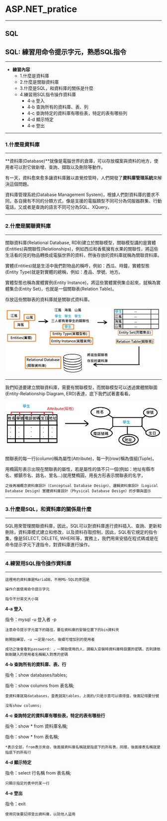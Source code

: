 # ASP.NET_pratice

***
## SQL
## SQL: 練習用命令提示字元，熟悉SQL指令
***

* **練習內容**
  * 1.什麼是資料庫
  * 2.什麼是關聯資料庫
  * 3.什麼是SQL，和資料庫的關係是什麼
  * 4.練習用SQL指令操作資料庫
    * 4-a 登入
    * 4-b 查詢所有的資料庫、表、列
    * 4-c 查詢特定的資料庫有哪些表，特定的表有哪些列
    * 4-d 顯示特定
    * 4-e 登出

***
### 1.什麼是資料庫
***

**資料庫(Database)**就像是電腦世界的倉庫，可以存放檔案與資料的地方，使用者可以對它做新增、查詢、擷取以及刪除等動作。

有一天，資料愈來愈多讓資料庫難以直覺控管時，人們開發了**資料庫管理系統**來解決這個問題。

資料庫管理系統(Database Management System)，根據人們對資料庫的要求不同，各自擁有不同的分類方式，像是支援的電腦類型不同可分為伺服器群集、行動電話，又或者是查詢的語言不同可分為SQL、XQuery。


***
### 2.什麼是關聯資料庫
***

關聯資料庫(Relational Database, RDB)建立於關聯模型，關聯模型講的是實體(Entities)與關聯性(Relationships)，例如西瓜和香蕉擁有水果的關聯性，將這些生活看的見的物品轉換成電腦世界的資料，然後存放的資料庫就稱為關聯資料庫。

實體(Entities)就是生活中我們對物品的稱呼，例如：西瓜、時鐘，實體型態(Entity Type)就是對實體的總稱，例如：產品、學號、地方。

實體型態也稱為實體實例(Entity Instance)，將這些實體實例集合起來，就稱為實體集合(Entity Set)，也就是一個關聯表(Relation Table)。

存放這些關聯表的資料庫就是關聯式資料庫。

![image](https://github.com/JohnnyOfSnow/ASP.NET_pratice/blob/master/SQL/image/RDB.jpg)

***

我們知道要建立關聯資料庫，需要有關聯模型，而關聯模型可以透過實體關聯圖(Entity-Relationship Diagram, ERD)表達，底下我們試著畫看看。

![image](https://github.com/JohnnyOfSnow/ASP.NET_pratice/blob/master/SQL/image/ERD.jpg)

關聯表的每一行(column)稱為屬性(Attribute)，每一列(row)稱為值組(Tuple)。

用橢圓形表示出現在關聯表的屬性，若是屬性的值不只一個(例如：地址有縣市名、鄉鎮市名、路名、里名...)就用雙橢圓，用長方形表示關聯表的名字，

``之後再補概念資料庫設計（Conceptual Database Design）、邏輯資料庫設計（Logical Database Design）實體資料庫設計（Physical Database Design）的步驟與圖示``

***
### 3.什麼是SQL，和資料庫的關係是什麼
***

SQL用來管理關聯資料庫，因此，SQL可以對資料庫進行資料插入、查詢、更新和刪除，資料庫模式建立和修改，以及資料存取控制，因此，SQL有它規定的指令集，像是SELECT, DELETE, WHERE等，實務上，我們用來安插在程式碼或是在命令提示字元下達指令，對資料庫進行操作。

***
### 4.練習用SQL指令操作資料庫
***

``這裡用的資料庫是MariaDB，不用MS-SQL的原因是``

``操作介面使用命令提示字元``

``指令不分英文大小寫``


**4-a 登入**

指令：mysql -u 登入者 -p

``注意命令提示字元當下的路徑，要在資料庫的安裝位置下的bin資料夾``

``剛開始練習，-u 一定是root，後續可增加別的使用者``

``成功之後會看到password: ，一開始使用的人，請輸入安裝時資料庫時設置的密碼，否則請依剛剛鍵入的使用者名稱輸入對應的密碼``


**4-b 查詢所有的資料庫、表、行**

指令：show databases/tables;

指令：show columns from 表名稱;

``查資料庫就寫databases，查表就寫tables，上面的/只是示意可以填得值，後面記得要分號``

``沒有show columns;``


**4-c 查詢特定的資料庫有哪些表，特定的表有哪些行**

指令：show * from 資料庫名稱;

指令：show * from 表名稱;

``*表示全部，from表示來自，後面接資料庫名稱就是指底下的所有表，同理，後面接表名稱就是指底下的所有行``

**4-d 顯示特定**

指令：select 行名稱 from 表名稱;

``只顯示指定的表中的某一行``

**4-e 登出**

指令：exit

``使用完後要記得登出資料庫，以防他人盜用``